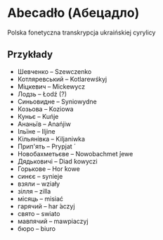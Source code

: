 # Abecadło (Абецадло)

Polska fonetyczna transkrypcja ukraińskiej cyrylicy

## Przykłady
* Шевченко – Szewczenko
* Котляревський – Kotlarewśkyj
* Міцкевич – Mickewycz
* Лодзь – Łodź (?)
* Синьовидне – Syniowydne
* Козьова – Koziowa
* Куньє – Kuńje
* Ананьїв – Anańjiw
* Ільїне – Iljine
* Кільянівка – Kiljaniwka
* Прип'ять – Prypjat ́
* Новобахметьєве – Nowobachmet ́jewe
* Дядьковичі – Diad ́kowyczi
* Горькове – Hor ́kowe
* синєє – synieje
* взяли – wziały
* зілля – zilla
* місяць – misiać
* гарячий – har ́aczyj
* свято – swiato
* мавпячий – mawpiaczyj
* бюро – biuro